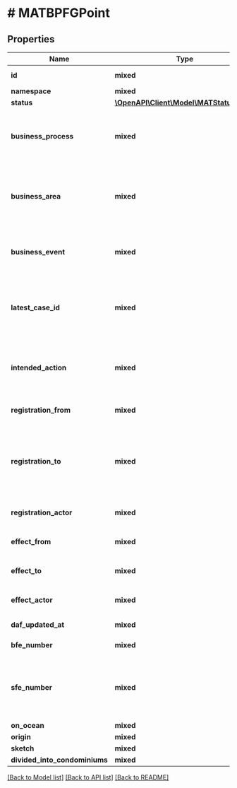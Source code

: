 # # MATBPFGPoint

## Properties

Name | Type | Description | Notes
------------ | ------------- | ------------- | -------------
**id** | **mixed** | Persistent unik nøgle. |
**namespace** | **mixed** |  |
**status** | [**\OpenAPI\Client\Model\MATStatusEnum**](MATStatusEnum.md) |  |
**business_process** | **mixed** | Den manuelle eller IT-understøttede proces hvori forretningsområdet håndterer hændelsen. |
**business_area** | **mixed** | Den del af den offentlige forretning der håndterer hændelsen og derved udvirker ændringen i data. |
**business_event** | **mixed** | Den primære begivenhed i virkeligheden som udløste ændringen i data. |
**latest_case_id** | **mixed** | Unik identifikation af den sag som sidst har foretaget opdatering af det pågældende matrikulære element. |
**intended_action** | **mixed** | Den påtænkte handling for objekter med status &#39;Under udarbejdelse&#39; og &#39;Foreløbig&#39; | [optional]
**registration_from** | **mixed** | Tidspunktet hvor registreringen er foretaget. |
**registration_to** | **mixed** | Tidspunktet hvor en ny registrering er foretaget på objektet, og hvor denne version således ikke længere er den seneste. | [optional]
**registration_actor** | **mixed** | Den aktør der har foretaget registreringen. |
**effect_from** | **mixed** | Tidspunktet hvorfra objektet har virkning. |
**effect_to** | **mixed** | Tidspunktet hvor objektets virkning ophører. | [optional]
**effect_actor** | **mixed** | Den aktør der har afstedkommet objektets virkning. |
**daf_updated_at** | **mixed** | Datafordeler opdateringstid | [optional]
**bfe_number** | **mixed** | Bestemt fast ejendom |
**sfe_number** | **mixed** | Unik identifikation af den samlede faste ejendom som er hovedejendom for den pågældende ejerlejlighed. | [optional]
**on_ocean** | **mixed** | Ukendt |
**origin** | **mixed** |  |
**sketch** | **mixed** |  | [optional]
**divided_into_condominiums** | **mixed** |  |

[[Back to Model list]](../../README.md#models) [[Back to API list]](../../README.md#endpoints) [[Back to README]](../../README.md)
